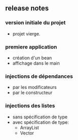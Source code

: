 ## release notes

### version initiale du projet
- projet vierge.

### premiere application
- création d'un bean 
- affichage dans le main

### injections de dépendances
- par les modificateurs
- par le constructeur

### injections des listes
- sans spécification de type
- avec spécification de type:
  - ArrayList
  - Vector